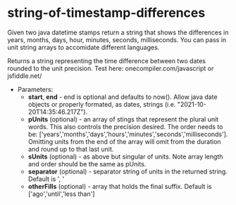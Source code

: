 # string-of-timestamp-differences
Given two java datetime stamps return a string that shows the differences in years, months, days, hour, minutes, seconds, milliseconds. You can pass in unit string arrays to accomidate different languages.


Returns a string representing the time difference between two dates rounded to the unit precision. 
Test here: onecompiler.com/javascript or jsfiddle.net/
- Parameters:
  - **start**, **end** - end is optional and defaults to now(). Allow java date objects or properly formated, as dates, strings (i.e. "2021-10-20T14:35:46.217Z").
  - **pUnits** (optional) - an array of stings that represent the plural unit words. 
      This also controls the precision desired. 
      The order needs to be: ['years','months','days','hours','minutes','seconds','milliseconds'].
      Omitting units from the end of the array will omit from the duration
      and round up to that last unit.
  - **sUnits** (optional) - as above but singular of units. Note array length and
      order should be the same as pUnits.
  - **separator** (optional) - separator string of units in the returned string. Default is ', '
  - **otherFills** (optional) - array that holds the final suffix. 
      Default is ['ago','until','less than']
